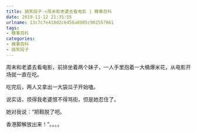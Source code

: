 ```yaml
---
title: 搞笑段子->周末和老婆去看电影 | 糗事百科
date: 2019-11-12 21:35:55
urlname: 13c7c7e418d2c6456a8905c902557861
tags: 
- 糗事百科
categories:
- 糗事百科
- 搞笑段子
---
```

周末和老婆去看电影，前排坐着两个妹子，一人手里抱着一大桶爆米花，从电影开场就一直在吃。

吃完后，两人又拿出一大袋瓜子开始嗑。

说实话，烦得我老婆恨不得骂街，但是她忍住了。

她对我说：“把鞋脱了吧。

香港脚解放出来！”。。。。


